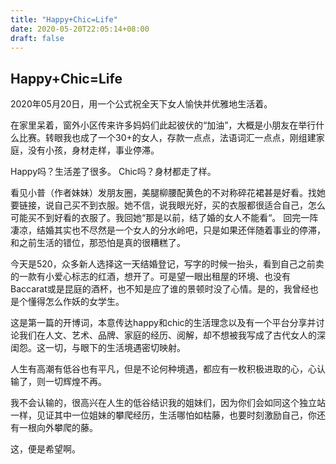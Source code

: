 ```yaml
---
title: "Happy+Chic=Life"
date: 2020-05-20T22:05:14+08:00
draft: false
---
```


## Happy+Chic=Life

2020年05月20日，用一个公式祝全天下女人愉快并优雅地生活着。



在家里呆着，窗外小区传来许多妈妈们此起彼伏的“加油”，大概是小朋友在举行什么比赛。转眼我也成了一个30+的女人，存款一点点，法语词汇一点点，刚组建家庭，没有小孩，身材走样，事业停滞。

Happy吗？生活差了很多。 Chic吗？身材都走了样。

<!--more-->

看见小普（作者妹妹）发朋友圈，美腿柳腰配黄色的不对称碎花裙甚是好看。找她要链接，说自己买不到衣服。她不信，说我眼光好，买的衣服都很适合自己，怎么可能买不到好看的衣服了。我回她“那是以前，结了婚的女人不能看“。 回完一阵凄凉，结婚其实也不尽然是一个女人的分水岭吧，只是如果还伴随着事业的停滞，和之前生活的错位，那恐怕是真的很糟糕了。

今天是520，众多新人选择这一天结婚登记，写字的时候一抬头，看到自己之前卖的一款有小爱心标志的红酒，想开了。可是望一眼出租屋的环境、也没有Baccarat或是昆庭的酒杯，也不知是应了谁的景顿时没了心情。是的，我曾经也是个懂得怎么作妖的女学生。

这是第一篇的开博词，本意传达happy和chic的生活理念以及有一个平台分享并讨论我们在人文、艺术、品牌、家庭的经历、阅解，却不想被我写成了古代女人的深闺怨。这一切，与眼下的生活境遇密切映射。

人生有高潮有低谷也有平凡，但是不论何种境遇，都应有一枚积极进取的心，心认输了，则一切辉煌不再。

我不会认输的，很高兴在人生的低谷结识我的姐妹们，因为你们会如同这个独立站一样，见证其中一位姐妹的攀爬经历，生活哪怕如枯藤，也要时刻激励自己，你还有一根向外攀爬的藤。

这，便是希望啊。